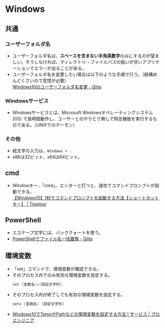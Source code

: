 ﻿# Windows
## 共通
### ユーザーフォルダ名
- ユーザーフォルダ名は、**スペースを含まない半角英数字**のみにするのが望ましい。そうしなければ、ディレクトリ・ファイルパスの扱いが甘いアプリケーションでエラーが出ることがある。
- ユーザーフォルダ名を変更したい場合は以下のような手順で行う。（結構めんどくさいので覚悟が必要）<br>
  [Windows10のユーザーフォルダ名変更 - Qiita](https://qiita.com/aaaKUKIaaa/items/83d6234b69b0d958d3f1)

### Windowsサービス
- Windowsサービスとは、Microsoft Windowsオペレーティングシステム (OS) で長時間動作し、ユーザーとのやりとり無しで特定機能を実行するものである。（UNIXでのデーモン）

### その他
- 絵文字の入力は、`Windows + .`
- x86は32ビット、x64は64ビット。

## cmd
- Windowキー、「cmd」、エンターと打つと、速攻でコマンドプロンプトが起動できる。<br>
[【Windows10】1秒でコマンドプロンプトを起動する方法【ショートカットキー】 | Tipstour](https://tipstour.net/windows10-command-prompt-shortcut)

## PowerShell
- エスケープ文字には、バッククォートを使う。
- [PowerShellでファイル名一括置換 - Qiita](https://qiita.com/hyakuson/items/9e8e239d4ba45b595486)

## 環境変数
- 「set」コマンドで、環境変数が確認できる。
- そのプロセス内でのみ有効な環境変数を設定する。
  ```powershell
  set [変数名]=[設定文字列]
  ```
- そのプロセス内が終了しても有効な環境変数を設定する。
  ```powershell
  setx [変数名] [設定文字列]
  ```
- [Windows10でTempやPathなどの環境変数を設定する方法 | サービス | プロエンジニア](https://proengineer.internous.co.jp/content/columnfeature/5205)

